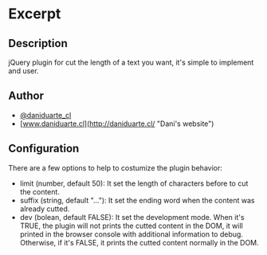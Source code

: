 Excerpt
=======

## Description
jQuery plugin for cut the length of a text you want, it's simple to implement and user.

## Author
* [@daniduarte_cl](http://www.twitter.com/daniduarte_cl "Dani's Twitter")
* [www.daniduarte.cl](http://daniduarte.cl/ "Dani's website")

## Configuration
There are a few options to help to costumize the plugin behavior:
* limit (number, default 50): It set the length of characters before to cut the content.
* suffix (string, default "..."): It set the ending word when the content was already cutted.
* dev (bolean, default FALSE): It set the development mode. When it's TRUE, the plugin will not prints the cutted content in the DOM, it will printed in the browser console with additional information to debug. Otherwise, if it's FALSE, it prints the cutted content normally in the DOM.
